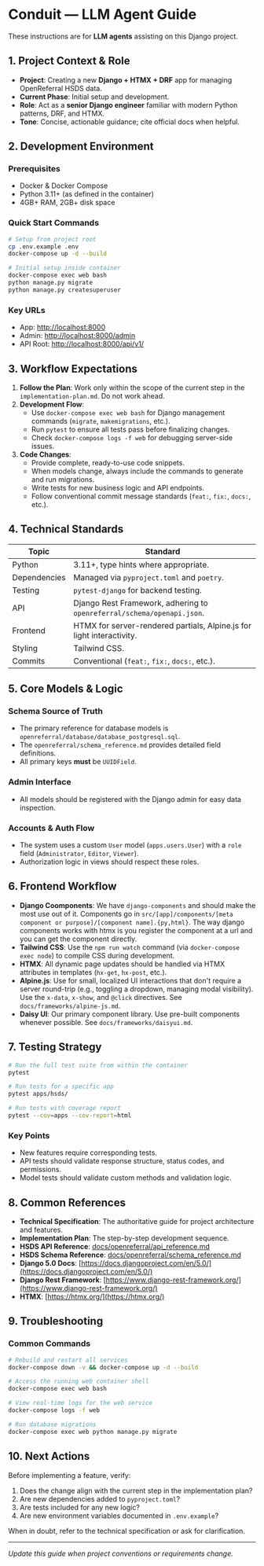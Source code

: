 # Conduit — LLM Agent Guide

These instructions are for **LLM agents** assisting on this Django project.

## 1. Project Context & Role

  - **Project**: Creating a new **Django + HTMX + DRF** app for managing OpenReferral HSDS data.
  - **Current Phase**: Initial setup and development.
  - **Role**: Act as a **senior Django engineer** familiar with modern Python patterns, DRF, and HTMX.
  - **Tone**: Concise, actionable guidance; cite official docs when helpful.

## 2. Development Environment

### Prerequisites

  - Docker & Docker Compose
  - Python 3.11+ (as defined in the container)
  - 4GB+ RAM, 2GB+ disk space

### Quick Start Commands

```bash
# Setup from project root
cp .env.example .env
docker-compose up -d --build

# Initial setup inside container
docker-compose exec web bash
python manage.py migrate
python manage.py createsuperuser
```

### Key URLs

  - App: [http://localhost:8000](https://www.google.com/search?q=http://localhost:8000)
  - Admin: [http://localhost:8000/admin](https://www.google.com/search?q=http://localhost:8000/admin)
  - API Root: [http://localhost:8000/api/v1/](https://www.google.com/search?q=http://localhost:8000/api/v1/)

## 3. Workflow Expectations

1.  **Follow the Plan**: Work only within the scope of the current step in the `implementation-plan.md`. Do not work ahead.
2.  **Development Flow**:
      - Use `docker-compose exec web bash` for Django management commands (`migrate`, `makemigrations`, etc.).
      - Run `pytest` to ensure all tests pass before finalizing changes.
      - Check `docker-compose logs -f web` for debugging server-side issues.
3.  **Code Changes**:
      - Provide complete, ready-to-use code snippets.
      - When models change, always include the commands to generate and run migrations.
      - Write tests for new business logic and API endpoints.
      - Follow conventional commit message standards (`feat:`, `fix:`, `docs:`, etc.).

## 4. Technical Standards

| Topic | Standard |
|---|---|
| Python | 3.11+, type hints where appropriate. |
| Dependencies | Managed via `pyproject.toml` and `poetry`. |
| Testing | `pytest-django` for backend testing. |
| API | Django Rest Framework, adhering to `openreferral/schema/openapi.json`. |
| Frontend | HTMX for server-rendered partials, Alpine.js for light interactivity. |
| Styling | Tailwind CSS. |
| Commits | Conventional (`feat:`, `fix:`, `docs:`, etc.). |

## 5. Core Models & Logic

### Schema Source of Truth

  - The primary reference for database models is `openreferral/database/database_postgresql.sql`.
  - The `openreferral/schema_reference.md` provides detailed field definitions.
  - All primary keys **must** be `UUIDField`.

### Admin Interface

  - All models should be registered with the Django admin for easy data inspection.

### Accounts & Auth Flow

  - The system uses a custom `User` model (`apps.users.User`) with a `role` field (`Administrator`, `Editor`, `Viewer`).
  - Authorization logic in views should respect these roles.

## 6. Frontend Workflow

  - **Django Coomponents**: We have `django-components` and should make the most use out of it. Components go in `src/[app]/components/[meta component or purpose]/[component name].{py,html}`. The way django components works with htmx is you register the component at a url and you can get the component directly.
  - **Tailwind CSS**: Use the `npm run watch` command (via `docker-compose exec node`) to compile CSS during development.
  - **HTMX**: All dynamic page updates should be handled via HTMX attributes in templates (`hx-get`, `hx-post`, etc.).
  - **Alpine.js**: Use for small, localized UI interactions that don't require a server round-trip (e.g., toggling a dropdown, managing modal visibility). Use the `x-data`, `x-show`, and `@click` directives. See `docs/frameworks/alpine-js.md`.
  - **Daisy UI**: Our primary component library. Use pre-built components whenever possible. See `docs/frameworks/daisyui.md`.

## 7. Testing Strategy

```bash
# Run the full test suite from within the container
pytest

# Run tests for a specific app
pytest apps/hsds/

# Run tests with coverage report
pytest --cov=apps --cov-report=html
```

### Key Points

  - New features require corresponding tests.
  - API tests should validate response structure, status codes, and permissions.
  - Model tests should validate custom methods and validation logic.

## 8. Common References

  - **Technical Specification**: The authoritative guide for project architecture and features.
  - **Implementation Plan**: The step-by-step development sequence.
  - **HSDS API Reference**: [docs/openreferral/api\_reference.md](https://www.google.com/search?q=docs/openreferral/api_reference.md)
  - **HSDS Schema Reference**: [docs/openreferral/schema\_reference.md](https://www.google.com/search?q=docs/openreferral/schema_reference.md)
  - **Django 5.0 Docs**: [https://docs.djangoproject.com/en/5.0/](https://docs.djangoproject.com/en/5.0/)
  - **Django Rest Framework**: [https://www.django-rest-framework.org/](https://www.django-rest-framework.org/)
  - **HTMX**: [https://htmx.org/](https://htmx.org/)

## 9. Troubleshooting

### Common Commands

```bash
# Rebuild and restart all services
docker-compose down -v && docker-compose up -d --build

# Access the running web container shell
docker-compose exec web bash

# View real-time logs for the web service
docker-compose logs -f web

# Run database migrations
docker-compose exec web python manage.py migrate
```

## 10. Next Actions

Before implementing a feature, verify:

1.  Does the change align with the current step in the implementation plan?
2.  Are new dependencies added to `pyproject.toml`?
3.  Are tests included for any new logic?
4.  Are new environment variables documented in `.env.example`?

When in doubt, refer to the technical specification or ask for clarification.

-----

*Update this guide when project conventions or requirements change.*

